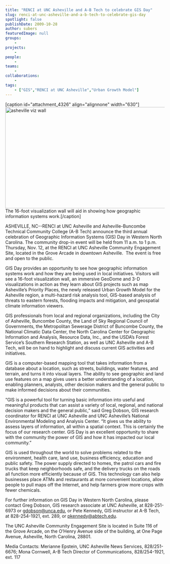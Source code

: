 ```yaml
---
title: "RENCI at UNC Asheville and A-B Tech to celebrate GIS Day"
slug: renci-at-unc-asheville-and-a-b-tech-to-celebrate-gis-day
spotlight: false
publishDate: 2009-10-28
author: subers
featuredImage: null
groups:
    - 
projects:
    - 
people:
    - 
teams: 
    - 
collaborations:
    - 
tags:
    - ["GIS","RENCI at UNC Asheville","Urban Growth Model"]
---
```

[caption id="attachment_4326" align="alignnone" width="630"]<a href="http://www.renci.org/wp-content/uploads/2009/10/asheville-story.jpg"><img class="wp-image-4326 size-full" title="asheville-story" src="http://www.renci.org/wp-content/uploads/2009/10/asheville-story.jpg" alt="asheville viz wall" width="630" height="320" /></a> The 16-foot visualization wall will aid in showing how geographic information systems work.[/caption]

ASHEVILLE, NC--RENCI at UNC Asheville and Asheville-Buncombe Technical Community College (A-B Tech) announce the third annual celebration of Geographic Information Systems (GIS) Day in Western North Carolina. The community drop-in event will be held from 11 a.m. to 1 p.m. Thursday, Nov. 12, at the RENCI at UNC Asheville Community Engagement Site, located in the Grove Arcade in downtown Asheville.  The event is free and open to the public.

<!--more-->

GIS Day provides an opportunity to see how geographic information systems work and how they are being used in local initiatives. Visitors will see a 16-foot visualization wall, an immersive GeoDome and 3-D visualizations in action as they learn about GIS projects such as map Asheville’s Priority Places, the newly released Urban Growth Model for the Asheville region, a multi-hazard risk analysis tool, GIS-based analysis of threats to eastern forests, flooding impacts and mitigation, and geospatial climate information viewers.

GIS professionals from local and regional organizations, including the City of Asheville, Buncombe County, the Land of Sky Regional Council of Governments, the Metropolitan Sewerage District of Buncombe County, the National Climatic Data Center, the North Carolina Center for Geographic Information and Analysis, Resource Data, Inc., and the USDA’s Forest Service’s Southern Research Station, as well as UNC Asheville and A-B Tech, will be on hand to highlight and discuss current GIS activities and initiatives.

GIS is a computer-based mapping tool that takes information from a database about a location, such as streets, buildings, water features, and terrain, and turns it into visual layers. The ability to see geographic and land use features on a map gives users a better understanding of a location, enabling planners, analysts, other decision makers and the general public to make informed decisions about their communities.

“GIS is a powerful tool for turning basic information into useful and meaningful products that can assist a variety of local, regional, and national decision makers and the general public,” said Greg Dobson, GIS research coordinator for RENCI at UNC Asheville and UNC Asheville’s National Environmental Modeling and Analysis Center. “It gives us the ability to assess layers of information, all within a spatial context. This is certainly the focus of our research center. GIS Day is an excellent opportunity to share with the community the power of GIS and how it has impacted our local community.”

GIS is used throughout the world to solve problems related to the environment, health care, land use, business efficiency, education and public safety. The power supply directed to homes, the patrol cars and fire trucks that keep neighborhoods safe, and the delivery trucks on the roads all function more efficiently because of GIS. This technology can also help businesses place ATMs and restaurants at more convenient locations, allow people to pull maps off the Internet, and help farmers grow more crops with fewer chemicals.

For further information on GIS Day in Western North Carolina, please contact Greg Dobson, GIS research associate at UNC Asheville, at 828-251-6973 or gdobson@unca.edu, or Pete Kennedy, GIS instructor at A-B Tech, at 828-254-1921, ext. 289, or pkennedy@abtech.edu.

The UNC Asheville Community Engagement Site is located in Suite 116 of the Grove Arcade, on the O’Henry Avenue side of the building, at One Page Avenue, Asheville, North Carolina, 28801.

<span class="head2">Media Contacts: </span>
Merianne Epstein, UNC Asheville News Services, 828/251-6676;
Mona Cornwell, A-B Tech Director of Communications, 828/254-1921, ext. 117

